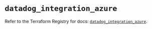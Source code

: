 # `datadog_integration_azure`

Refer to the Terraform Registry for docs: [`datadog_integration_azure`](https://registry.terraform.io/providers/datadog/datadog/3.61.0/docs/resources/integration_azure).
